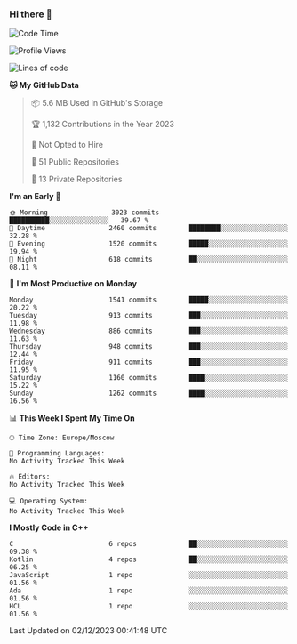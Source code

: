 ### Hi there 👋

<!--
**SemenMartynov/SemenMartynov** is a ✨ _special_ ✨ repository because its `README.md` (this file) appears on your GitHub profile.

Here are some ideas to get you started:

- 🔭 I’m currently working on ...
- 🌱 I’m currently learning ...
- 👯 I’m looking to collaborate on ...
- 🤔 I’m looking for help with ...
- 💬 Ask me about ...
- 📫 How to reach me: ...
- 😄 Pronouns: ...
- ⚡ Fun fact: ...
-->

<!--START_SECTION:waka-->
![Code Time](http://img.shields.io/badge/Code%20Time-0%20secs-blue)

![Profile Views](http://img.shields.io/badge/Profile%20Views-0-blue)

![Lines of code](https://img.shields.io/badge/From%20Hello%20World%20I%27ve%20Written-6.8%20million%20lines%20of%20code-blue)

**🐱 My GitHub Data** 

> 📦 5.6 MB Used in GitHub's Storage 
 > 
> 🏆 1,132 Contributions in the Year 2023
 > 
> 🚫 Not Opted to Hire
 > 
> 📜 51 Public Repositories 
 > 
> 🔑 13 Private Repositories 
 > 
**I'm an Early 🐤** 

```text
🌞 Morning                3023 commits        ██████████░░░░░░░░░░░░░░░   39.67 % 
🌆 Daytime                2460 commits        ████████░░░░░░░░░░░░░░░░░   32.28 % 
🌃 Evening                1520 commits        █████░░░░░░░░░░░░░░░░░░░░   19.94 % 
🌙 Night                  618 commits         ██░░░░░░░░░░░░░░░░░░░░░░░   08.11 % 
```
📅 **I'm Most Productive on Monday** 

```text
Monday                   1541 commits        █████░░░░░░░░░░░░░░░░░░░░   20.22 % 
Tuesday                  913 commits         ███░░░░░░░░░░░░░░░░░░░░░░   11.98 % 
Wednesday                886 commits         ███░░░░░░░░░░░░░░░░░░░░░░   11.63 % 
Thursday                 948 commits         ███░░░░░░░░░░░░░░░░░░░░░░   12.44 % 
Friday                   911 commits         ███░░░░░░░░░░░░░░░░░░░░░░   11.95 % 
Saturday                 1160 commits        ████░░░░░░░░░░░░░░░░░░░░░   15.22 % 
Sunday                   1262 commits        ████░░░░░░░░░░░░░░░░░░░░░   16.56 % 
```


📊 **This Week I Spent My Time On** 

```text
🕑︎ Time Zone: Europe/Moscow

💬 Programming Languages: 
No Activity Tracked This Week

🔥 Editors: 
No Activity Tracked This Week

💻 Operating System: 
No Activity Tracked This Week
```

**I Mostly Code in C++** 

```text
C                        6 repos             ██░░░░░░░░░░░░░░░░░░░░░░░   09.38 % 
Kotlin                   4 repos             ██░░░░░░░░░░░░░░░░░░░░░░░   06.25 % 
JavaScript               1 repo              ░░░░░░░░░░░░░░░░░░░░░░░░░   01.56 % 
Ada                      1 repo              ░░░░░░░░░░░░░░░░░░░░░░░░░   01.56 % 
HCL                      1 repo              ░░░░░░░░░░░░░░░░░░░░░░░░░   01.56 % 
```




 Last Updated on 02/12/2023 00:41:48 UTC
<!--END_SECTION:waka-->